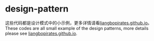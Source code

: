 # design-pattern
这些代码都是设计模式中的小示例，更多详情请看[liangbopirates.github.io](liangbopirates.github.io)。
These codes are all small example of the design patterns, more details please see [liangbopirates.github.io](liangbopirates.github.io).
